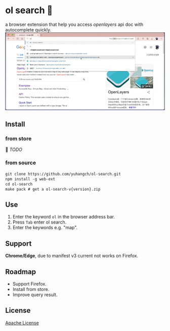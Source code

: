 # ol search 🚧
a browser extension that help you access *openlayers* api doc with autocomplete quickly.
![demo](assets/demo.gif)
## Install
### from store
🙈 *TODO*
### from source
```shell
git clone https://github.com/yuhangch/ol-search.git
npm install -g web-ext
cd ol-search 
make pack # get a ol-search-v{version}.zip
```
## Use
1. Enter the keyword `ol` in the browser address bar.
2. Press `Tab` enter ol search.
3. Enter the keywords e.g. "map".

## Support 
**Chrome/Edge**, due to manifest v3 current not works on Firefox.

## Roadmap
- Support Firefox.
- Install from store.
- Improve query result.

## License
[Apache License](LICENCE)